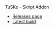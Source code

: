 
TuSKe - Skript Addon

* [Releases page](http://github.com/Tuke-Nuke/TuSKe/releases)
* [Latest build](http://github.com/Tuke-Nuke/TuSKe/releases/latest)

